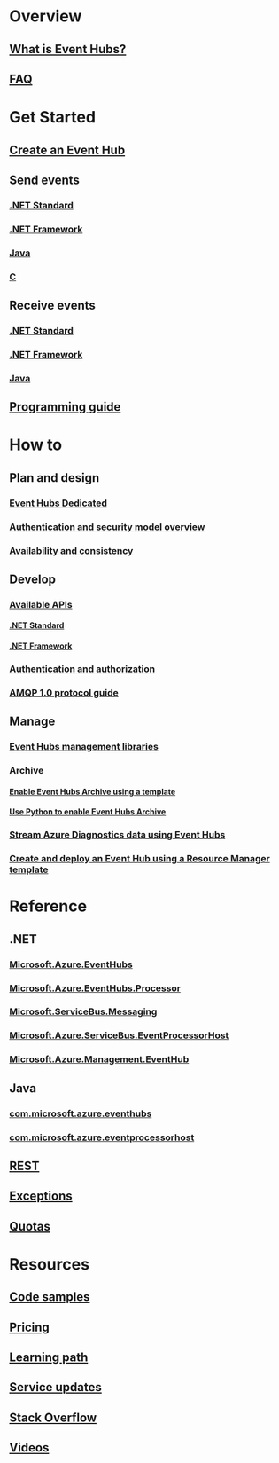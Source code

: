 # Overview
## [What is Event Hubs?](event-hubs-what-is-event-hubs.md)
## [FAQ](event-hubs-faq.md)

# Get Started
## [Create an Event Hub](event-hubs-create.md)
## Send events
### [.NET Standard](event-hubs-dotnet-standard-getstarted-send.md)
### [.NET Framework](event-hubs-dotnet-framework-getstarted-send.md)
### [Java](event-hubs-java-get-started-send.md)
### [C](event-hubs-c-getstarted-send.md)
## Receive events
### [.NET Standard](event-hubs-dotnet-standard-getstarted-receive-eph.md)
### [.NET Framework](event-hubs-dotnet-framework-getstarted-receive-eph.md)
### [Java](event-hubs-java-get-started-receive-eph.md)
<!-- Not Available ### [Apache Storm](event-hubs-storm-getstarted-receive.md)-->
## [Programming guide](event-hubs-programming-guide.md)

# How to
## Plan and design
### [Event Hubs Dedicated](event-hubs-dedicated-overview.md)
### [Authentication and security model overview](event-hubs-authentication-and-security-model-overview.md)
### [Availability and consistency](event-hubs-availability-and-consistency.md)
## Develop
### [Available APIs](event-hubs-api-overview.md)
#### [.NET Standard](event-hubs-dotnet-standard-api-overview.md)
#### [.NET Framework](event-hubs-dotnet-framework-api-overview.md)
<!-- Not Available #### [Diagnostic logs](event-hubs-diagnostic-logs.md) -->
### [Authentication and authorization](../service-bus-messaging/service-bus-sas.md)
### [AMQP 1.0 protocol guide](../service-bus-messaging/service-bus-amqp-protocol-guide.md)
## Manage
### [Event Hubs management libraries](event-hubs-management-libraries.md)
### Archive
<!-- Not Available #### [Event Hubs Archive](event-hubs-archive-overview.md)-->
#### [Enable Event Hubs Archive using a template](event-hubs-resource-manager-namespace-event-hub-enable-archive.md)
#### [Use Python to enable Event Hubs Archive](event-hubs-archive-python.md)
### [Stream Azure Diagnostics data using Event Hubs](event-hubs-streaming-azure-diags-data.md)
### [Create and deploy an Event Hub using a Resource Manager template](event-hubs-resource-manager-namespace-event-hub.md)

# Reference
## .NET
### [Microsoft.Azure.EventHubs](/dotnet/api/microsoft.azure.eventhubs)
### [Microsoft.Azure.EventHubs.Processor](/dotnet/api/microsoft.azure.eventhubs.processor)
### [Microsoft.ServiceBus.Messaging](/dotnet/api/microsoft.servicebus.messaging)
### [Microsoft.Azure.ServiceBus.EventProcessorHost](/dotnet/api/microsoft.azure.servicebus.eventprocessorhost)
### [Microsoft.Azure.Management.EventHub](/dotnet/api/microsoft.azure.management.eventhub)
## Java
### [com.microsoft.azure.eventhubs](/java/api/com.microsoft.azure.eventhubs)
### [com.microsoft.azure.eventprocessorhost](/java/api/com.microsoft.azure.eventprocessorhost)
## [REST](/rest/api/eventhub)
## [Exceptions](event-hubs-messaging-exceptions.md)
## [Quotas](event-hubs-quotas.md)

# Resources
## [Code samples](event-hubs-samples.md)
## [Pricing](https://azure.microsoft.com/pricing/details/event-hubs/)
## [Learning path](https://azure.microsoft.com/documentation/learning-paths/event-hubs/)
## [Service updates](https://azure.microsoft.com/updates/?product=event-hubs)
## [Stack Overflow](http://stackoverflow.com/questions/tagged/azure-eventhub)
## [Videos](https://azure.microsoft.com/documentation/videos/index/?services=event-hubs)
